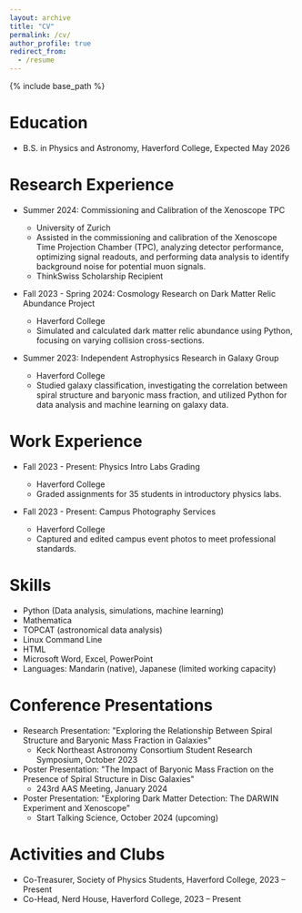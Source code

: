 ```yaml
---
layout: archive
title: "CV"
permalink: /cv/
author_profile: true
redirect_from:
  - /resume
---
```

{% include base_path %}

Education
======
* B.S. in Physics and Astronomy, Haverford College, Expected May 2026

Research Experience
======
* Summer 2024: Commissioning and Calibration of the Xenoscope TPC
  * University of Zurich
  * Assisted in the commissioning and calibration of the Xenoscope Time Projection Chamber (TPC), analyzing detector performance, optimizing signal readouts, and performing data analysis to identify background noise for potential muon signals.
  * ThinkSwiss Scholarship Recipient

* Fall 2023 - Spring 2024: Cosmology Research on Dark Matter Relic Abundance Project
  * Haverford College
  * Simulated and calculated dark matter relic abundance using Python, focusing on varying collision cross-sections.

* Summer 2023: Independent Astrophysics Research in Galaxy Group
  * Haverford College
  * Studied galaxy classification, investigating the correlation between spiral structure and baryonic mass fraction, and utilized Python for data analysis and machine learning on galaxy data.

Work Experience
======
* Fall 2023 - Present: Physics Intro Labs Grading
  * Haverford College
  * Graded assignments for 35 students in introductory physics labs.

* Fall 2023 - Present: Campus Photography Services
  * Haverford College
  * Captured and edited campus event photos to meet professional standards.

Skills
======
* Python (Data analysis, simulations, machine learning)
* Mathematica
* TOPCAT (astronomical data analysis)
* Linux Command Line
* HTML
* Microsoft Word, Excel, PowerPoint
* Languages: Mandarin (native), Japanese (limited working capacity)

Conference Presentations
======
* Research Presentation: "Exploring the Relationship Between Spiral Structure and Baryonic Mass Fraction in Galaxies"
  * Keck Northeast Astronomy Consortium Student Research Symposium, October 2023
* Poster Presentation: "The Impact of Baryonic Mass Fraction on the Presence of Spiral Structure in Disc Galaxies"
  * 243rd AAS Meeting, January 2024
* Poster Presentation: "Exploring Dark Matter Detection: The DARWIN Experiment and Xenoscope"
  * Start Talking Science, October 2024 (upcoming)

Activities and Clubs
======
* Co-Treasurer, Society of Physics Students, Haverford College, 2023 – Present
* Co-Head, Nerd House, Haverford College, 2023 – Present
